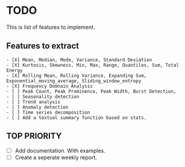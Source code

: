 # TODO

This is list of features to implement.

## Features to extract

    - [X] Mean, Median, Mode, Variance, Standard Deviation 
    - [X] Kurtosis, Skewness, Min, Max, Range, Quantiles, Sum, Total Energy
    - [X] Rolling Mean, Rolling Variance, Expanding Sum, Exponential_moving_average, Sliding_window_entropy
    - [X] Frequency Domnain Analysis 
    - [ ] Peak Count, Peak Prominence, Peak Width, Burst Detection, 
    - [ ] Seasonality detection
    - [ ] Trend analysis
    - [ ] Anomaly detection
    - [ ] Time series decomposition
    - [ ] Add a textual summary function based on stats.

## TOP PRIORITY

- [ ] Add documentation. With examples.
- [ ] Create a seperate weekly report.
